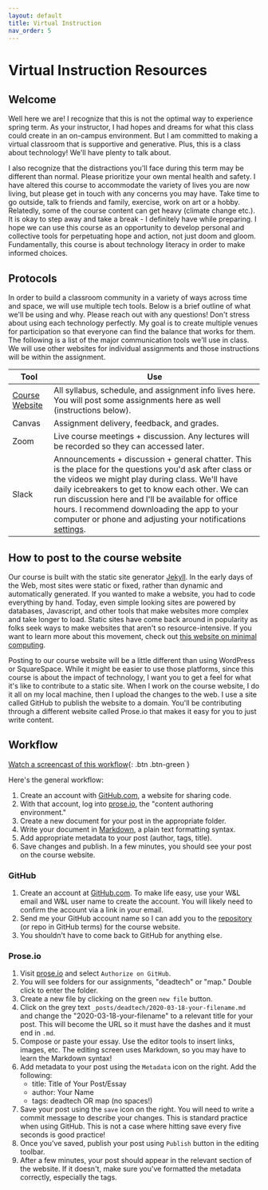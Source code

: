 ```yaml
---
layout: default
title: Virtual Instruction
nav_order: 5
---
```


# Virtual Instruction Resources

## Welcome

Well here we are! I recognize that this is not the optimal way to experience spring term. As your instructor, I had hopes and dreams for what this class could create in an on-campus environment. But I am committed to making a virtual classroom that is supportive and generative. Plus, this is a class about technology! We'll have plenty to talk about. 

I also recognize that the distractions you'll face during this term may be different than normal. Please prioritize your own mental health and safety. I have altered this course to accommodate the variety of lives you are now living, but please get in touch with any concerns you may have. Take time to go outside, talk to friends and family, exercise, work on art or a hobby. Relatedly, some of the course content can get heavy (climate change etc.). It is okay to step away and take a break - I definitely have while preparing. I hope we can use this course as an opportunity to develop personal and collective tools for perpetuating hope and action, not just doom and gloom. Fundamentally, this course is about technology literacy in order to make informed choices. 

## Protocols

In order to build a classroom community in a variety of ways across time and space, we will use multiple tech tools. Below is a brief outline of what we'll be using and why. Please reach out with any questions! Don't stress about using each technology perfectly. My goal is to create multiple venues for participation so that everyone can find the balance that works for them. The following is a list of the major communication tools we'll use in class. We will use other websites for individual assignments and those instructions will be within the assignment. 

|Tool|Use|
|---|---|
|[Course Website ](https://mackenziekbrooks.github.io/dci271-s20-newdarkage/) |All syllabus, schedule, and assignment info lives here. You will post some assignments here as well (instructions below).|
|Canvas|Assignment delivery, feedback, and grades.|
|Zoom|Live course meetings + discussion. Any lectures will be recorded so they can accessed later.|
|Slack|Announcements + discussion + general chatter. This is the place for the questions you'd ask after class or the videos we might play during class. We'll have daily icebreakers to get to know each other. We can run discussion here and I'll be available for office hours. I recommend downloading the app to your computer or phone and adjusting your notifications [settings](https://slack.com/help/articles/201355156-Guide-to-desktop-notifications).|

## How to post to the course website

Our course is built with the static site generator [Jekyll](jekyllrb.com/). In the early days of the Web, most sites were static or fixed, rather than dynamic and automatically generated. If you wanted to make a website, you had to code everything by hand. Today, even simple looking sites are powered by databases, Javascript, and other tools that make websites more complex and take longer to load. Static sites have come back around in popularity as folks seek ways to make websites that aren't so resource-intensive. If you want to learn more about this movement, check out [this website on minimal computing](https://go-dh.github.io/mincomp/). 

Posting to our course website will be a little different than using WordPress or SquareSpace. While it might be easier to use those platforms, since this course is about the impact of technology, I want you to get a feel for what it's like to contribute to a static site. When I work on the course website, I do it all on my local machine, then I upload the changes to the web. I use a site called GitHub to publish the website to a domain. You'll be contributing through a different website called Prose.io that makes it easy for you to just write content. 


## Workflow

[Watch a screencast of this workflow](){: .btn .btn-green }

Here's the general workflow: 
1. Create an account with [GitHub.com](github.com/), a website for sharing code. 
2. With that account, log into [prose.io](https://prose.io/), the "content authoring environment." 
3. Create a new document for your post in the appropriate folder. 
4. Write your document in [Markdown](https://daringfireball.net/projects/markdown/basics), a plain text formatting syntax. 
5. Add appropriate metadata to your post (author, tags, title). 
6. Save changes and publish. In a few minutes, you should see your post on the course website. 

### GitHub
1. Create an account at [GitHub.com](github.com/). To make life easy, use your W&L email and W&L user name to create the account. You will likely need to confirm the account via a link in your email.
2. Send me your GitHub account name so I can add you to the [repository](https://github.com/mackenziekbrooks/dci271-s20-newdarkage) (or repo in GitHub terms) for the course website. 
3. You shouldn't have to come back to GitHub for anything else. 

### Prose.io
1. Visit [prose.io](https://prose.io/) and select `Authorize on GitHub`.
2. You will see folders for our assignments, "deadtech" or "map." Double click to enter the folder.
3. Create a new file by clicking on the green `new file` button. 
4. Click on the grey text `_posts/deadtech/2020-03-18-your-filename.md` and change the "2020-03-18-your-filename" to a relevant title for your post. This will become the URL so it must have the dashes and it must end in `.md`. 
5. Compose or paste your essay. Use the editor tools to insert links, images, etc. The editing screen uses Markdown, so you may have to learn the Markdown syntax! 
6. Add metadata to your post using the `Metadata` icon on the right. Add the following: 
	* title: Title of Your Post/Essay
	* author: Your Name
	* tags: deadtech OR map (no spaces!)
7. Save your post using the `save` icon on the right. You will need to write a commit message to describe your changes. This is standard practice when using GitHub. This is not a case where hitting save every five seconds is good practice! 
8. Once you've saved, publish your post using `Publish` button in the editing toolbar. 
9. After a few minutes, your post should appear in the relevant section of the website. If it doesn't, make sure you've formatted the metadata correctly, especially the tags. 


